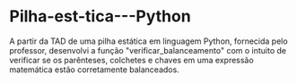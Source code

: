 # Pilha-est-tica---Python
A partir da TAD de uma pilha estática em linguagem Python, fornecida pelo professor, desenvolvi a função "verificar_balanceamento" com o intuito de verificar se os parênteses, colchetes e chaves em uma expressão matemática estão corretamente balanceados.
